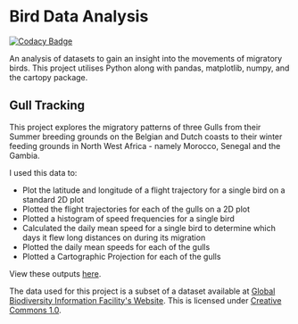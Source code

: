 # Bird Data Analysis

[![Codacy Badge](https://api.codacy.com/project/badge/Grade/f74233ec31484576ba75df1e411e779b)](https://app.codacy.com/manual/maw101/Bird-Data-Analysis?utm_source=github.com&utm_medium=referral&utm_content=maw101/Bird-Data-Analysis&utm_campaign=Badge_Grade_Settings)

An analysis of datasets to gain an insight into the movements of migratory birds.
This project utilises Python along with pandas, matplotlib, numpy, and the cartopy package.

## Gull Tracking
This project explores the migratory patterns of three Gulls from their Summer breeding grounds on the Belgian and Dutch coasts to their winter feeding grounds in North West Africa - namely Morocco, Senegal and the Gambia.

I used this data to:
  * Plot the latitude and longitude of a flight trajectory for a single bird on a standard 2D plot
  * Plotted the flight trajectories for each of the gulls on a 2D plot
  * Plotted a histogram of speed frequencies for a single bird
  * Calculated the daily mean speed for a single bird to determine which days it flew long distances on during its migration
  * Plotted the daily mean speeds for each of the gulls
  * Plotted a Cartographic Projection for each of the gulls

View these outputs [here](/gull_tracking/outputs).

The data used for this project is a subset of a dataset available at [Global Biodiversity Information Facility's Website](https://www.gbif.org/dataset/83e20573-f7dd-4852-9159-21566e1e691e). This is licensed under [Creative Commons 1.0](https://creativecommons.org/publicdomain/zero/1.0/legalcode).
